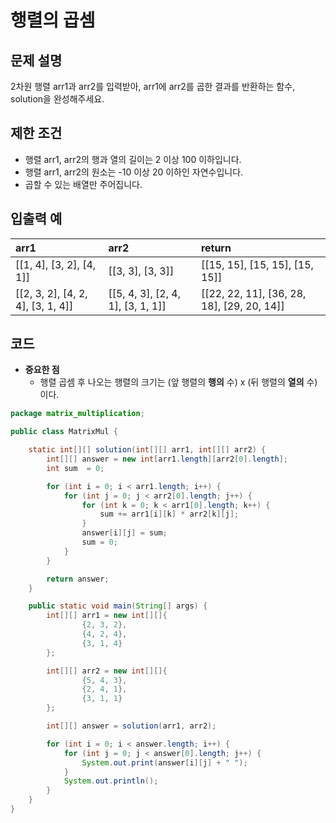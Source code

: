 # 행렬의 곱셈

## 문제 설명

2차원 행렬 arr1과 arr2를 입력받아, arr1에 arr2를 곱한 결과를 반환하는 함수, solution을 완성해주세요.



## 제한 조건

- 행렬 arr1, arr2의 행과 열의 길이는 2 이상 100 이하입니다.
- 행렬 arr1, arr2의 원소는 -10 이상 20 이하인 자연수입니다.
- 곱할 수 있는 배열만 주어집니다.



## 입출력 예

| arr1                              | arr2                              | return                                     |
| :-------------------------------- | :-------------------------------- | :----------------------------------------- |
| [[1, 4], [3, 2], [4, 1]]          | [[3, 3], [3, 3]]                  | [[15, 15], [15, 15], [15, 15]]             |
| [[2, 3, 2], [4, 2, 4], [3, 1, 4]] | [[5, 4, 3], [2, 4, 1], [3, 1, 1]] | [[22, 22, 11], [36, 28, 18], [29, 20, 14]] |



## 코드

* **중요한 점**
  * 행렬 곱셈 후 나오는 행렬의 크기는 (앞 행렬의 **행의** 수) x (뒤 행렬의 **열의** 수) 이다.

```java
package matrix_multiplication;

public class MatrixMul {

    static int[][] solution(int[][] arr1, int[][] arr2) {
        int[][] answer = new int[arr1.length][arr2[0].length];
        int sum  = 0;

        for (int i = 0; i < arr1.length; i++) {
            for (int j = 0; j < arr2[0].length; j++) {
                for (int k = 0; k < arr1[0].length; k++) {
                    sum += arr1[i][k] * arr2[k][j];
                }
                answer[i][j] = sum;
                sum = 0;
            }
        }

        return answer;
    }

    public static void main(String[] args) {
        int[][] arr1 = new int[][]{
                {2, 3, 2},
                {4, 2, 4},
                {3, 1, 4}
        };

        int[][] arr2 = new int[][]{
                {5, 4, 3},
                {2, 4, 1},
                {3, 1, 1}
        };

        int[][] answer = solution(arr1, arr2);

        for (int i = 0; i < answer.length; i++) {
            for (int j = 0; j < answer[0].length; j++) {
                System.out.print(answer[i][j] + " ");
            }
            System.out.println();
        }
    }
}
```

